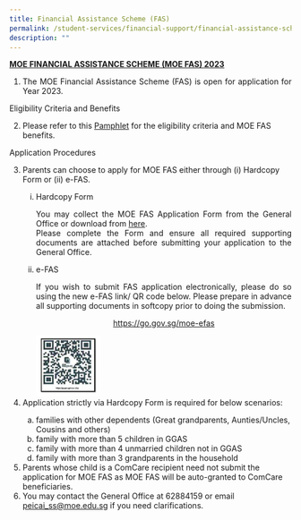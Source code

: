 ```yaml
---
title: Financial Assistance Scheme (FAS)
permalink: /student-services/financial-support/financial-assistance-scheme-fas/
description: ""
---
```

<p><span style="text-decoration: underline;"><strong>MOE FINANCIAL ASSISTANCE SCHEME (MOE FAS) 2023</strong></span></p>
<ol>
<li><p align="justify">The MOE Financial Assistance Scheme (FAS) is open for application for Year 2023.</li>
</ol>
<p>Eligibility Criteria and Benefits</p>
<ol start="2">
<li>Please refer to this <a href="/files/MOE%20FAS%20pamphlet%20EL%20for%20schools.pdf" target="">Pamphlet</a> for the eligibility criteria and MOE FAS benefits.</li>
</ol>
<p>Application Procedures</p>
<ol start="3">
<li>Parents can choose to apply for MOE FAS either through (i) Hardcopy Form or (ii) e-FAS.</li>
<ol style="list-style-type: lower-roman;">
<li>Hardcopy Form<br /><p align="justify">You may collect the MOE FAS Application Form from the General Office or download from <a href="/files/MOE%20FAS%20Application%20Form.pdf" target="">here</a>.<br />Please complete the Form and ensure all required supporting documents are attached before submitting your application to the General Office.</li>
<li>e-FAS<br /><p align="justify">If you wish to submit FAS application electronically, please do so using the new e-FAS link/ QR code below. Please prepare in advance all supporting documents in softcopy prior to doing the submission.</li>
<p style="text-align: center;"><a href="https://go.gov.sg/moe-efas">https://go.gov.sg/moe-efas</a></p>
<img style="width: 25%;" src="/images/qr1.png" />
</ol>
<li>Application strictly via Hardcopy Form is required for below scenarios:</li>
<ol style="list-style-type: lower-alpha;">
<li>families with other dependents (Great grandparents, Aunties/Uncles, Cousins and others)&nbsp;</li>
<li>family with more than 5 children in GGAS&nbsp;</li>
<li>family with more than 4 unmarried children not in GGAS</li>
<li>family with more than 3 grandparents in the household</li>
</ol>
<li>Parents whose child is a ComCare recipient need not submit the application for MOE FAS as MOE FAS will be auto-granted to ComCare beneficiaries.</li>
<li>You may contact the General Office at 62884159 or email <a href="mailto:peicai_ss@moe.edu.sg">peicai_ss@moe.edu.sg</a> if you need clarifications.</li>
</ol>